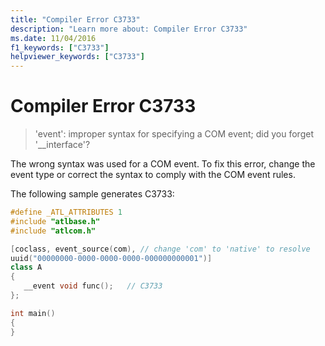 ```yaml
---
title: "Compiler Error C3733"
description: "Learn more about: Compiler Error C3733"
ms.date: 11/04/2016
f1_keywords: ["C3733"]
helpviewer_keywords: ["C3733"]
---
```

# Compiler Error C3733

> 'event': improper syntax for specifying a COM event; did you forget '__interface'?

The wrong syntax was used for a COM event. To fix this error, change the event type or correct the syntax to comply with the COM event rules.

The following sample generates C3733:

```cpp
#define _ATL_ATTRIBUTES 1
#include "atlbase.h"
#include "atlcom.h"

[coclass, event_source(com), // change 'com' to 'native' to resolve
uuid("00000000-0000-0000-0000-000000000001")]
class A
{
   __event void func();   // C3733
};

int main()
{
}
```
